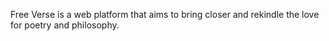 Free Verse is a web platform that aims to bring closer and rekindle the love for poetry and philosophy.
